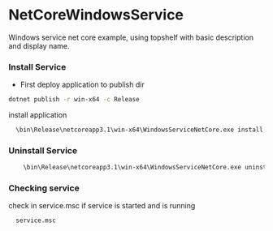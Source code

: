 # NetCoreWindowsService

Windows service net core example, using topshelf with basic description and display name.

### Install Service

- First deploy application to publish dir

```bash
dotnet publish -r win-x64 -c Release
```

install application 
```bash
  \bin\Release\netcoreapp3.1\win-x64\WindowsServiceNetCore.exe install
```

### Uninstall Service

```bash
	\bin\Release\netcoreapp3.1\win-x64\WindowsServiceNetCore.exe uninstall
```

### Checking service

check in service.msc if service is started and is running

```bash
  service.msc
```
